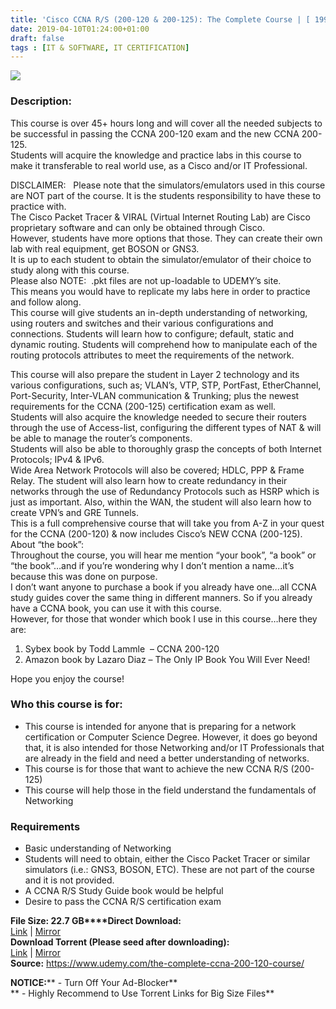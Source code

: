 ```yaml
---
title: 'Cisco CCNA R/S (200-120 & 200-125): The Complete Course | [ 199.99$ Course For Free ]'
date: 2019-04-10T01:24:00+01:00
draft: false
tags : [IT & SOFTWARE, IT CERTIFICATION]
---
```


[![](https://3.bp.blogspot.com/-5vnXCcSBolY/XK024EcJNBI/AAAAAAAABrA/i85a27PhAjwEriD4rCWCm0y79sfalvg9wCLcBGAs/s640/Cisco-CCNA-RS-200-120-200-125-The-Complete-Course.jpg)](https://3.bp.blogspot.com/-5vnXCcSBolY/XK024EcJNBI/AAAAAAAABrA/i85a27PhAjwEriD4rCWCm0y79sfalvg9wCLcBGAs/s1600/Cisco-CCNA-RS-200-120-200-125-The-Complete-Course.jpg)

  

### Description:

This course is over 45+ hours long and will cover all the needed subjects to be successful in passing the CCNA 200-120 exam and the new CCNA 200-125.  
Students will acquire the knowledge and practice labs in this course to make it transferable to real world use, as a Cisco and/or IT Professional.  

DISCLAIMER:   Please note that the simulators/emulators used in this course are NOT part of the course. It is the students responsibility to have these to practice with.  
The Cisco Packet Tracer & VIRAL (Virtual Internet Routing Lab) are Cisco proprietary software and can only be obtained through Cisco.  
However, students have more options that those. They can create their own lab with real equipment, get BOSON or GNS3.  
It is up to each student to obtain the simulator/emulator of their choice to study along with this course.  
Please also NOTE:  .pkt files are not up-loadable to UDEMY’s site.  
This means you would have to replicate my labs here in order to practice and follow along.  
This course will give students an in-depth understanding of networking, using routers and switches and their various configurations and connections. Students will learn how to configure; default, static and dynamic routing. Students will comprehend how to manipulate each of the routing protocols attributes to meet the requirements of the network.  

This course will also prepare the student in Layer 2 technology and its various configurations, such as; VLAN’s, VTP, STP, PortFast, EtherChannel, Port-Security, Inter-VLAN communication & Trunking; plus the newest requirements for the CCNA (200-125) certification exam as well.  
Students will also acquire the knowledge needed to secure their routers through the use of Access-list, configuring the different types of NAT & will be able to manage the router’s components.  
Students will also be able to thoroughly grasp the concepts of both Internet Protocols; IPv4 & IPv6.  
Wide Area Network Protocols will also be covered; HDLC, PPP & Frame Relay. The student will also learn how to create redundancy in their networks through the use of Redundancy Protocols such as HSRP which is just as important. Also, within the WAN, the student will also learn how to create VPN’s and GRE Tunnels.  
This is a full comprehensive course that will take you from A-Z in your quest for the CCNA (200-120) & now includes Cisco’s NEW CCNA (200-125).  
About “the book”:  
Throughout the course, you will hear me mention “your book”, “a book” or “the book”…and if you’re wondering why I don’t mention a name…it’s because this was done on purpose.  
I don’t want anyone to purchase a book if you already have one…all CCNA study guides cover the same thing in different manners. So if you already have a CCNA book, you can use it with this course.  
However, for those that wonder which book I use in this course…here they are:  

1.  Sybex book by Todd Lammle  – CCNA 200-120
2.  Amazon book by Lazaro Diaz – The Only IP Book You Will Ever Need!

Hope you enjoy the course!  

### Who this course is for:

*   This course is intended for anyone that is preparing for a network certification or Computer Science Degree. However, it does go beyond that, it is also intended for those Networking and/or IT Professionals that are already in the field and need a better understanding of networks.
*   This course is for those that want to achieve the new CCNA R/S (200-125)
*   This course will help those in the field understand the fundamentals of Networking

### Requirements

*   Basic understanding of Networking
*   Students will need to obtain, either the Cisco Packet Tracer or similar simulators (i.e.: GNS3, BOSON, ETC). These are not part of the course and it is not provided.
*   A CCNA R/S Study Guide book would be helpful
*   Desire to pass the CCNA R/S certification exam

**File Size: 22.7 GB****Direct Download:**  
[Link](http://crowdurl.com/CiscoCCNARSlink1) | [Mirror](http://crowdurl.com/CiscoCCNARSlink2)  
**Download Torrent (Please seed after downloading):**  
[Link](http://crowdurl.com/CiscoCCNARStorrent1) | [Mirror](http://crowdurl.com/CiscoCCNARStorrent2)  
**Source:** https://www.udemy.com/the-complete-ccna-200-120-course/  

**NOTICE:**** - Turn Off Your Ad-Blocker**  
** - Highly Recommend to Use Torrent Links for Big Size Files**